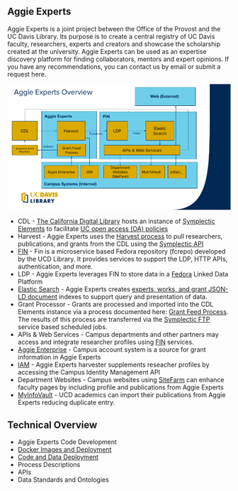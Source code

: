 ## Aggie Experts
Aggie Experts is a joint project between the Office of the Provost and the UC Davis Library. Its purpose is to create a central registry of UC Davis faculty, researchers, experts and creators and showcase the scholarship created at the university. Aggie Experts can be used as an expertise discovery platform for finding collaborators, mentors and expert opinions. If you have any recommendations, you can contact us by email or submit a request here.

![Overview of the Aggie Experts Dataflow](doc/Aggie-Experts-Overview.png)

- CDL - [The California Digital Library](https://cdlib.org/) hosts an instance of [Symplectic Elements](https://oapolicy.universityofcalifornia.edu) to facilitate [UC open access (OA) policies](https://osc.universityofcalifornia.edu/for-authors/open-access-policy/policy-faq/) 
- Harvest - Aggie Experts uses the [Harvest process](doc/harvest-process.md) to pull researchers, publications, and grants from the CDL using the [Symplectic API](https://support.symplectic.co.uk/support/solutions/folders/6000177986)
- [FIN](https://github.com/ucd-library/fin/blob/main/docs/README.md) - Fin is a microservice based Fedora repository (fcrepo) developed by the UCD Library. It provides services to support the LDP, HTTP APIs, authentication, and more.   
- LDP - Aggie Experts leverages FIN to store data in a [Fedora](https://wiki.lyrasis.org/display/FF/Fedora+Repository+Home) Linked Data Platform
- [Elastic Search](https://github.com/elastic/elasticsearch) - Aggie Experts creates [experts, works, and grant JSON-LD document](doc/digital_objects.org) indexes to support query and presentation of data.  
- Grant Processor - Grants are processed and imported into the CDL Elements instance via a process documented here: [Grant Feed Process](doc/grant-feed.md). The results of this process are transferred via the [Symplectic FTP](https://support.symplectic.co.uk/support/solutions/articles/6000271954-secure-ftp-server-access) service based scheduled jobs.
- APIs & Web Services - Campus departments and other partners may access and integrate researcher profiles using [FIN](https://github.com/ucd-library/fin/blob/main/docs/README.md) services. 
- [Aggie Enterprise](https://aggieenterprise.ucdavis.edu/) - Campus account system is a source for grant information in Aggie Experts
- [IAM](https://iet-ws.ucdavis.edu/iet-ws/#/home) - Aggie Experts harvester supplements reseacher profiles by accessing the Campus Identity Management API
- Department Websites - Campus websites using [SiteFarm](https://sitefarm.ucdavis.edu/) can enhance faculty pages by including profile and publications from Aggie Experts 
- [MyInfoVault](https://academicaffairs.ucdavis.edu/myinfovault) - UCD academics can import their publications from Aggie Experts reducing duplicate entry.

## Technical Overview

- Aggie Experts Code Development 
- [Docker Images and Deployment](doc/docker-deployment.md)
- [Code and Data Deployment](doc/experts-deploy-harvest.md)
- Process Descriptions
- APIs
- Data Standards and Ontologies

